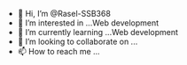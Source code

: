 - 👋 Hi, I’m @Rasel-SSB368
- 👀 I’m interested in ...Web development
- 🌱 I’m currently learning ...Web development
- 💞️ I’m looking to collaborate on ...
- 📫 How to reach me ...

<!---
Rasel-SSB368/Rasel-SSB368 is a ✨ special ✨ repository because its `README.md` (this file) appears on your GitHub profile.
You can click the Preview link to take a look at your changes.
--->
